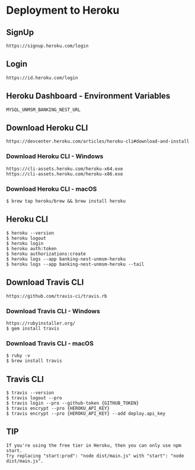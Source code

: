 # Deployment to Heroku

## SignUp

```
https://signup.heroku.com/login
```

## Login

```
https://id.heroku.com/login
```

## Heroku Dashboard - Environment Variables

```
MYSQL_UNMSM_BANKING_NEST_URL
```

## Download Heroku CLI

```
https://devcenter.heroku.com/articles/heroku-cli#download-and-install
```

### Download Heroku CLI - Windows

```
https://cli-assets.heroku.com/heroku-x64.exe
https://cli-assets.heroku.com/heroku-x86.exe
```
 
### Download Heroku CLI - macOS

```
$ brew tap heroku/brew && brew install heroku
```

## Heroku CLI
 
```
$ heroku --version
$ heroku logout
$ heroku login
$ heroku auth:token
$ heroku authorizations:create
$ heroku logs --app banking-nest-unmsm-heroku
$ heroku logs --app banking-nest-unmsm-heroku --tail
```

## Download Travis CLI

```
https://github.com/travis-ci/travis.rb
```

### Download Travis CLI - Windows

```
https://rubyinstaller.org/
$ gem install travis
```

### Download Travis CLI - macOS

```
$ ruby -v
$ brew install travis
```

## Travis CLI

```
$ travis --version
$ travis logout --pro
$ travis login --pro --github-token {GITHUB_TOKEN}
$ travis encrypt --pro {HEROKU_API_KEY}
$ travis encrypt --pro {HEROKU_API_KEY} --add deploy.api_key 
```

## TIP

```
If you're using the free tier in Heroku, then you can only use npm start.
Try replacing "start:prod": "node dist/main.js" with "start": "node dist/main.js".
```
